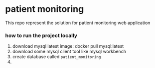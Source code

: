 # patient monitoring
This repo represent the solution for patient monitoring web application


### how to run the project locally
1. download mysql latest image: docker pull mysql:latest
2. download some mysql client tool like mysql workbench
3. create database called `patient_monitoring` 
4. 

